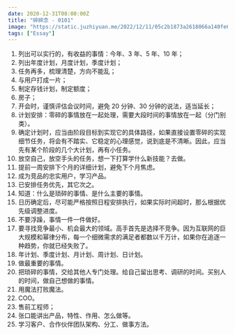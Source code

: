 ```yaml
---
date: 2020-12-31T08:00:00Z
title: "碎碎念 - 0101"
image: "https://static.juzhiyuan.me/2022/12/11/05c2b1873a2618066a140fe6f56b8f92.png?format=webp"
tags: ["Essay"]
---
```



1. 列出可以实行的，有收益的事情：今年、3 年、5 年、10 年；
2. 列出年度计划，月度计划，季度计划；
3. 任务再多，梳理清楚，方向不能乱；
4. 与用户打成一片；
5. 制定存钱计划，制定额度；
6. 房子；
7. 开会时，谨慎评估会议时间，避免 20 分钟、30 分钟的说法，适当延长；
8. 计划安排：零碎的事情放在一起处理，需要大段时间的事情放在一起（分门别类）。
9. 确定计划时，应当由阶段目标到实现它的具体路径，如果直接设置零碎的实现细节任务，将会有不踏实、它稳定的心理感觉，说到底是不清晰。因此，应当先有某个阶段的几个大计划，再有小任务。
10. 放空自己，放空手头的任务，想一下打算学什么新技能？去做。
11. 提前一周安排下个月的详细计划，避免下个月焦虑。
12. 成为竞品的忠实用户，学习产品。
13. 已安排任务优先，其它次之。
14. 知道：什么是琐碎的事情、是什么主要的事情。
15. 日历确定后，尽可能严格按照日程安排执行，如果实际时间超时，那么根据优先级调整进度。
16. 不要浮躁，事情一件一件做好。
17. 要寻找竞争最小、机会最大的领域。高手首先是选择不竞争。因为互联网的巨大规模和幂律分布，每一个细微需求的满足者都数以千万计，如果你在追逐一种趋势，你就已经失败了。
18. 年计划、季度计划、月计划、周计划、日计划。
19. 做最重要的事情。
20. 把琐碎的事情，交给其他人专门处理。给自己留出思考、调研的时间。买别人的时间，做自己想做的事情。
21. 用魔法打败魔法。
22. COO。
23. 售前工程师；
24. 张口能讲出产品，特性、作用、怎么做等。
25. 学习客户、合作伙伴团队架构、分工、做事方法。
